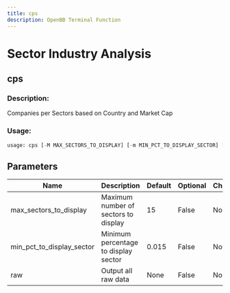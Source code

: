 ```yaml
---
title: cps
description: OpenBB Terminal Function
---
```


# Sector Industry Analysis

## cps

### Description: 

Companies per Sectors based on Country and Market Cap

### Usage: 
```python
usage: cps [-M MAX_SECTORS_TO_DISPLAY] [-m MIN_PCT_TO_DISPLAY_SECTOR] [-r]
```

## Parameters

| Name | Description | Default | Optional | Choices |
| ---- | ----------- | ------- | -------- | ------- |
| max_sectors_to_display | Maximum number of sectors to display | 15 | False | None |
| min_pct_to_display_sector | Minimum percentage to display sector | 0.015 | False | None |
| raw | Output all raw data | None | False | None |


